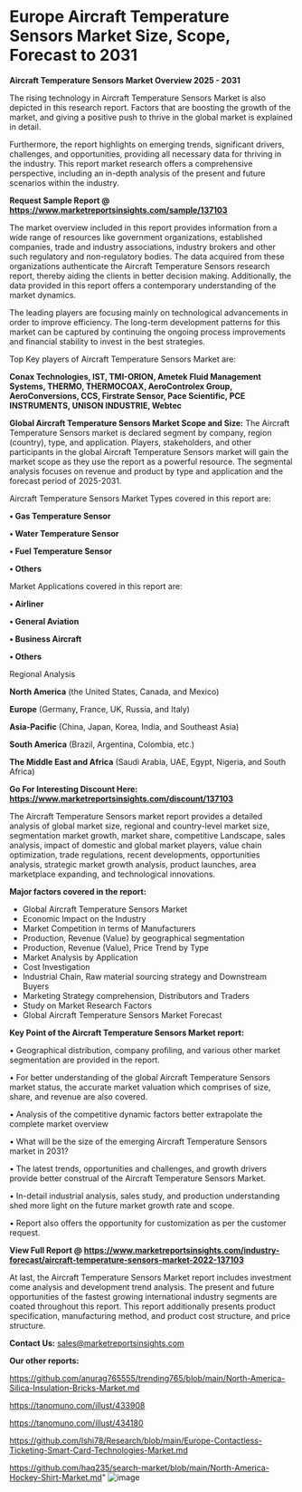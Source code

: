 # Europe Aircraft Temperature Sensors Market Size, Scope, Forecast to 2031

<Strong> Aircraft Temperature Sensors Market Overview 2025 - 2031</strong>

The rising technology in Aircraft Temperature Sensors Market is also depicted in this research report. Factors that are boosting the growth of the market, and giving a positive push to thrive in the global market is explained in detail.

Furthermore, the report highlights on emerging trends, significant drivers, challenges, and opportunities, providing all necessary data for thriving in the industry. This report market research offers a comprehensive perspective, including an in-depth analysis of the present and future scenarios within the industry.

<strong>Request Sample Report @ <a href=https://www.marketreportsinsights.com/sample/137103>https://www.marketreportsinsights.com/sample/137103</a></strong>

The market overview included in this report provides information from a wide range of resources like government organizations, established companies, trade and industry associations, industry brokers and other such regulatory and non-regulatory bodies. The data acquired from these organizations authenticate the Aircraft Temperature Sensors research report, thereby aiding the clients in better decision making. Additionally, the data provided in this report offers a contemporary understanding of the market dynamics.

The leading players are focusing mainly on technological advancements in order to improve efficiency. The long-term development patterns for this market can be captured by continuing the ongoing process improvements and financial stability to invest in the best strategies.

Top Key players of Aircraft Temperature Sensors Market are:

<strong>Conax Technologies, IST, TMI-ORION, Ametek Fluid Management Systems, THERMO, THERMOCOAX, AeroControlex Group, AeroConversions, CCS, Firstrate Sensor, Pace Scientific, PCE INSTRUMENTS, UNISON INDUSTRIE, Webtec</strong>

<strong><b>Global Aircraft Temperature Sensors Market Scope and Size:</b></strong>
The Aircraft Temperature Sensors market is declared segment by company, region (country), type, and application. Players, stakeholders, and other participants in the global Aircraft Temperature Sensors market will gain the market scope as they use the report as a powerful resource. The segmental analysis focuses on revenue and product by type and application and the forecast period of 2025-2031.

Aircraft Temperature Sensors Market Types covered in this report are:

<strong>• Gas Temperature Sensor

• Water Temperature Sensor

• Fuel Temperature Sensor

• Others</strong>

Market Applications covered in this report are:

<strong>• Airliner

• General Aviation

• Business Aircraft

• Others</strong> 

Regional Analysis

<strong>North America</strong> (the United States, Canada, and Mexico)

<strong>Europe</strong> (Germany, France, UK, Russia, and Italy)

<strong>Asia-Pacific</strong> (China, Japan, Korea, India, and Southeast Asia)

<strong>South America</strong> (Brazil, Argentina, Colombia, etc.)

<strong>The Middle East and Africa</strong> (Saudi Arabia, UAE, Egypt, Nigeria, and South Africa)

<strong>Go For Interesting Discount Here: <a href=https://www.marketreportsinsights.com/discount/137103>https://www.marketreportsinsights.com/discount/137103</a></strong>

The Aircraft Temperature Sensors market report provides a detailed analysis of global market size, regional and country-level market size, segmentation market growth, market share, competitive Landscape, sales analysis, impact of domestic and global market players, value chain optimization, trade regulations, recent developments, opportunities analysis, strategic market growth analysis, product launches, area marketplace expanding, and technological innovations.

<strong><b>Major factors covered in the report:</b></strong>
<ul>
  <li>Global Aircraft Temperature Sensors Market </li>
  <li>Economic Impact on the Industry</li>
  <li>Market Competition in terms of Manufacturers</li>
  <li>Production, Revenue (Value) by geographical segmentation</li>
  <li>Production, Revenue (Value), Price Trend by Type</li>
  <li>Market Analysis by Application</li>
  <li>Cost Investigation</li>
  <li>Industrial Chain, Raw material sourcing strategy and Downstream Buyers</li>
  <li>Marketing Strategy comprehension, Distributors and Traders</li>
  <li>Study on Market Research Factors</li>
  <li>Global Aircraft Temperature Sensors Market Forecast</li>
</ul>

<strong><b>Key Point of the Aircraft Temperature Sensors Market report:</b></strong>

• Geographical distribution, company profiling, and various other market segmentation are provided in the report.

• For better understanding of the global Aircraft Temperature Sensors market status, the accurate market valuation which comprises of size, share, and revenue are also covered.

• Analysis of the competitive dynamic factors better extrapolate the complete market overview

• What will be the size of the emerging Aircraft Temperature Sensors market in 2031?

• The latest trends, opportunities and challenges, and growth drivers provide better construal of the Aircraft Temperature Sensors Market.

• In-detail industrial analysis, sales study, and production understanding shed more light on the future market growth rate and scope.

• Report also offers the opportunity for customization as per the customer request.

<strong><b>View Full Report @ <a href=https://www.marketreportsinsights.com/industry-forecast/aircraft-temperature-sensors-market-2022-137103>https://www.marketreportsinsights.com/industry-forecast/aircraft-temperature-sensors-market-2022-137103</a></b></strong>


At last, the Aircraft Temperature Sensors Market report includes investment come analysis and development trend analysis. The present and future opportunities of the fastest growing international industry segments are coated throughout this report. This report additionally presents product specification, manufacturing method, and product cost structure, and price structure.

<strong>Contact Us:</strong>
sales@marketreportsinsights.com

<strong>Our other reports:</strong>

<a href=https://github.com/anurag765555/trending765/blob/main/North-America-Silica-Insulation-Bricks-Market.md>https://github.com/anurag765555/trending765/blob/main/North-America-Silica-Insulation-Bricks-Market.md</a>

<a href=https://tanomuno.com/illust/433908>https://tanomuno.com/illust/433908</a>

<a href=https://tanomuno.com/illust/434180>https://tanomuno.com/illust/434180</a>

<a href=https://github.com/Ishi78/Research/blob/main/Europe-Contactless-Ticketing-Smart-Card-Technologies-Market.md>https://github.com/Ishi78/Research/blob/main/Europe-Contactless-Ticketing-Smart-Card-Technologies-Market.md</a>

<a href=https://github.com/haq235/search-market/blob/main/North-America-Hockey-Shirt-Market.md>https://github.com/haq235/search-market/blob/main/North-America-Hockey-Shirt-Market.md</a>"
![image](https://github.com/user-attachments/assets/2f592696-8bd3-45c8-bb84-ab6a7bf31567)
